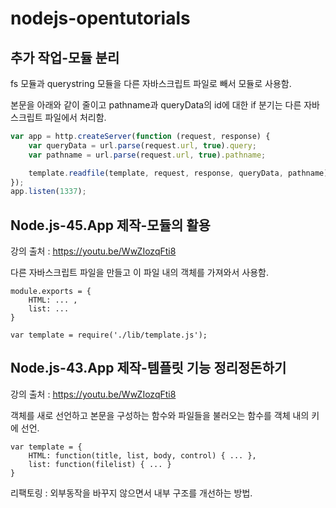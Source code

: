 # nodejs-opentutorials

## 추가 작업-모듈 분리

fs 모듈과 querystring 모듈을 다른 자바스크립트 파일로 빼서 모듈로 사용함.

본문을 아래와 같이 줄이고 pathname과 queryData의 id에 대한 if 분기는 다른 자바스크립트 파일에서 처리함.
``` javascript
var app = http.createServer(function (request, response) {
    var queryData = url.parse(request.url, true).query;
    var pathname = url.parse(request.url, true).pathname;

    template.readfile(template, request, response, queryData, pathname);
});
app.listen(1337);
```

## Node.js-45.App 제작-모듈의 활용
강의 출처 : https://youtu.be/WwZIozqFti8

다른 자바스크립트 파일을 만들고 이 파일 내의 객체를 가져와서 사용함.
```
module.exports = {
    HTML: ... ,
    list: ...
}
```
```
var template = require('./lib/template.js');
```

## Node.js-43.App 제작-템플릿 기능 정리정돈하기
강의 출처 : https://youtu.be/WwZIozqFti8

객체를 새로 선언하고 본문을 구성하는 함수와 파일들을 불러오는 함수를 객체 내의 키에 선언.
```
var template = {
    HTML: function(title, list, body, control) { ... },
    list: function(filelist) { ... }
}
```

리팩토링 : 외부동작을 바꾸지 않으면서 내부 구조를 개선하는 방법.
